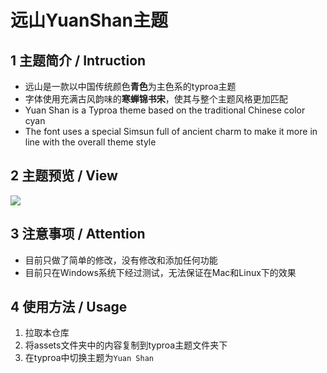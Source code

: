 # 远山YuanShan主题

## 1 主题简介 / Intruction

+ 远山是一款以中国传统颜色**青色**为主色系的typroa主题
+ 字体使用充满古风韵味的**寒蝉锦书宋**，使其与整个主题风格更加匹配
+ Yuan Shan is a Typroa theme based on the traditional Chinese color cyan
+ The font uses a special Simsun full of ancient charm to make it more in line with the overall theme style

## 2 主题预览 / View

![](C:\Users\ASUS\Desktop\远山YuanShan.png)

## 3 注意事项 / Attention

+ 目前只做了简单的修改，没有修改和添加任何功能
+ 目前只在Windows系统下经过测试，无法保证在Mac和Linux下的效果

## 4 使用方法 / Usage

1. 拉取本仓库
2. 将assets文件夹中的内容复制到typroa主题文件夹下
3. 在typroa中切换主题为`Yuan Shan`

